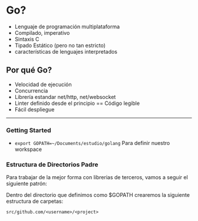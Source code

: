 # Go?

* Lenguaje de programación multiplataforma
* Compilado, imperativo
* Sintaxis C
* Tipado Estático (pero no tan estricto)
* características de lenguajes interpretados

## Por qué Go?

* Velocidad de ejecución
* Concurrencia
* Librería estandar net/http, net/websocket
* Linter definido desde el principio == Código legible
* Fácil despliegue

***

### Getting Started

* `export GOPATH=~/Documents/estudio/golang` Para definir nuestro workspace

### Estructura de Directorios Padre

Para trabajar de la mejor forma con librerias de terceros, vamos a seguir el siguiente patrón:

Dentro del directorio que definimos como $GOPATH crearemos la siguiente estructura de carpetas:

`src/github.com/<username>/<project>`
